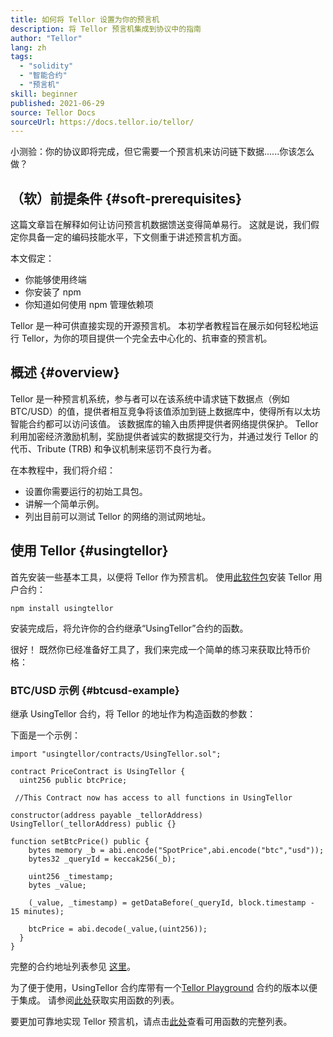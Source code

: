 ```yaml
---
title: 如何将 Tellor 设置为你的预言机
description: 将 Tellor 预言机集成到协议中的指南
author: "Tellor"
lang: zh
tags:
  - "solidity"
  - "智能合约"
  - "预言机"
skill: beginner
published: 2021-06-29
source: Tellor Docs
sourceUrl: https://docs.tellor.io/tellor/
---
```


小测验：你的协议即将完成，但它需要一个预言机来访问链下数据......你该怎么做？

## （软）前提条件 {#soft-prerequisites}

这篇文章旨在解释如何让访问预言机数据馈送变得简单易行。 这就是说，我们假定你具备一定的编码技能水平，下文侧重于讲述预言机方面。

本文假定：

- 你能够使用终端
- 你安装了 npm
- 你知道如何使用 npm 管理依赖项

Tellor 是一种可供直接实现的开源预言机。 本初学者教程旨在展示如何轻松地运行 Tellor，为你的项目提供一个完全去中心化的、抗审查的预言机。

## 概述 {#overview}

Tellor 是一种预言机系统，参与者可以在该系统中请求链下数据点（例如 BTC/USD）的值，提供者相互竞争将该值添加到链上数据库中，使得所有以太坊智能合约都可以访问该值。 该数据库的输入由质押提供者网络提供保护。 Tellor 利用加密经济激励机制，奖励提供者诚实的数据提交行为，并通过发行 Tellor 的代币、Tribute (TRB) 和争议机制来惩罚不良行为者。

在本教程中，我们将介绍：

- 设置你需要运行的初始工具包。
- 讲解一个简单示例。
- 列出目前可以测试 Tellor 的网络的测试网地址。

## 使用 Tellor {#usingtellor}

首先安装一些基本工具，以便将 Tellor 作为预言机。 使用[此软件包](https://github.com/tellor-io/usingtellor)安装 Tellor 用户合约：

`npm install usingtellor`

安装完成后，将允许你的合约继承“UsingTellor”合约的函数。

很好！ 既然你已经准备好工具了，我们来完成一个简单的练习来获取比特币价格：

### BTC/USD 示例 {#btcusd-example}

继承 UsingTellor 合约，将 Tellor 的地址作为构造函数的参数：

下面是一个示例：

```solidity
import "usingtellor/contracts/UsingTellor.sol";

contract PriceContract is UsingTellor {
  uint256 public btcPrice;

 //This Contract now has access to all functions in UsingTellor

constructor(address payable _tellorAddress) UsingTellor(_tellorAddress) public {}

function setBtcPrice() public {
    bytes memory _b = abi.encode("SpotPrice",abi.encode("btc","usd"));
    bytes32 _queryId = keccak256(_b);

    uint256 _timestamp;
    bytes _value;

    (_value, _timestamp) = getDataBefore(_queryId, block.timestamp - 15 minutes);

    btcPrice = abi.decode(_value,(uint256));
  }
}
```

完整的合约地址列表参见 [这里](https://docs.tellor.io/tellor/the-basics/contracts-reference)。

为了便于使用，UsingTellor 合约库带有一个[Tellor Playground](https://github.com/tellor-io/TellorPlayground) 合约的版本以便于集成。 请参阅[此处](https://github.com/tellor-io/sampleUsingTellor#tellor-playground)获取实用函数的列表。

要更加可靠地实现 Tellor 预言机，请点击[此处](https://github.com/tellor-io/usingtellor/blob/master/README.md)查看可用函数的完整列表。
